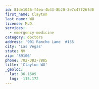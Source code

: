 ```yaml
---
id: 81de1046-f4ea-4b43-8b20-3e7c47f26fd0
first_name: Clayton
last_name: WU
license: M.D.
services:
  - emergency-medicine
category: doctors
address: '901 Rancho Lane  #135'
city: 'Las Vegas'
state: NV
zip: '89106'
phone: 702-383-7885
title: 'Clayton WU'
_geoloc:
  lat: 36.1609
  lng: -115.172
---
```

